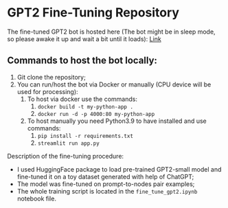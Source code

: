 # GPT2 Fine-Tuning Repository

The fine-tuned GPT2 bot is hosted here (The bot might be in sleep mode, so please awake it up and wait a bit until it loads): [Link](https://superbot-gpt2.streamlit.app/)


## Commands to host the bot locally:
1. Git clone the repository;
2. You can run/host the bot via Docker or manually (CPU device will be used for processing):
   1. To host via docker use the commands: 
      1. `docker build -t my-python-app .`
      2. `docker run -d -p 4000:80 my-python-app`
   2. To host manually you need Python3.9 to have installed and use commands:
      1. `pip install -r requirements.txt`
      2. `streamlit run app.py`


Description of the fine-tuning procedure:
- I used HuggingFace package to load pre-trained GPT2-small model and fine-tuned it on a toy dataset generated with help of ChatGPT;
- The model was fine-tuned on prompt-to-nodes pair examples;
- The whole training script is located in the `fine_tune_gpt2.ipynb` notebook file.






